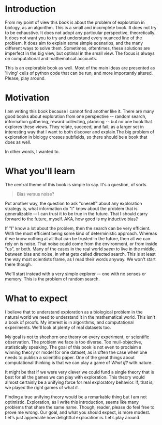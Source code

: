 # Introduction

From my point of view this book is about the problem of exploration in biology, as an algorithm. This is a small and incomplete book. It does not try to be exhaustive. It does not adopt any particular perspective, theoretically. It does not want you to try and understand every nuanced line of the problem. It does aim to explain some simple scenarios, and the many different ways to solve them. Sometimes, oftentimes, these solutions are imperfect in the big view, but optimal in the small view. The focus is always on computational and mathematical accounts.

This is an explorable book as well. Most of the main ideas are presented as 'living' cells of python code that can be run, and more importantly altered. Please, play around. 

# Motivation

I am writing this book because I cannot find another like it. There are many good books about exploration from one perspective -- random search, information gathering, reward collecting, planning -- but no one book that explores these views. They relate, succeed, and fail, as a larger set  in interesting way that I want to both discover and explain.The big problem of exploration in biology crosses subfields, so there should be a book that does as well. 

In other words, I wanted to.

# What you'll learn

The central  theme of this book is simple to say. It's a question, of sorts.

> Bias versus noise?

Put another way, the question to ask "oneself" about any exploration strategy is, what information do "I" know about the problem that is generalizable -- I can trust it to be true in the future. That I should carry forward to the future, myself. AKA, how good is my inductive bias?

If "I" know a lot about the problem, then the search can be very efficient. With the most efficient being some kind of deterministic approach. Whereas if we know nothing at all that can be trusted in the future, then all we can rely on is noise. That noise could come from the environment, or from inside "us", or both. Many of the cases in the real world  _seem_  to live in the middle, between bias and noise, in what gets called directed search. This is at least the way most scientists frame, as I read their words anyway. We won't start there though. 

We'll start instead with a very simple explorer -- one with no senses or memory. This is the problem of random search.

# What to expect

I believe that to understand exploration as a biological problem in the natural world we need to understand it in the mathematical world. This isn't a book of proofs. My interest is in algorithms, and computational experiments. We'll look at plenty of real datasets too.

My goal is not to shoehorn one theory on every experiment, or scientific observation. The problem we face is too diverse. Too mull-objective, statistically speaking. The goal of this book is not even to proclaim a winning theory or model for one dataset, as is often the case when one needs to publish a scientific paper. One of the great things about computational thinking is that we can play a game of _What if?_ with nature. 

It might be that if we were very clever we could fund a single theory that is best for all the games we can play with exploration. This theory would almost certainly be a unifying force for real exploratory behavior. If, that is, we played the right games of what if.

Finding a true unifying theory would be a remarkable thing but I am not optimistic. Exploration, as I write this introduction, seems like many problems that share the same name. Though, reader, please do feel free to prove me wrong. Our goal, and what you should expect, is more modest. Let's just appreciate how delightful exploration is. Let’s play around.

